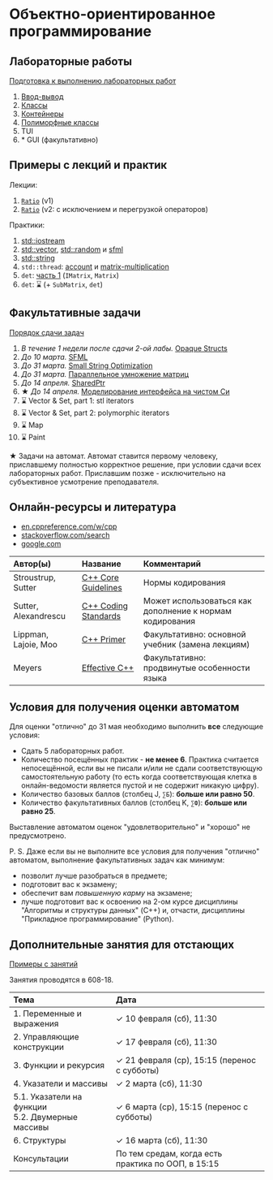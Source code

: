 # Объектно-ориентированное программирование

## Лабораторные работы

[Подготовка к выполнению лабораторных работ](base/labs/lab0-preparation.md)
1. [Ввод-вывод](base/labs/lab1-io.md)
2. [Классы](base/labs/lab2-classes.md)
3. [Контейнеры](base/labs/lab3-containers.md)
4. [Полиморфные классы](base/labs/lab4-polymorphism.md)
5. TUI
6. \* GUI (факультативно)



## Примеры с лекций и практик

Лекции:
1. [`Ratio`](base/example1-ratio) (v1)
2. [`Ratio`](base/example2-ratio) (v2: с исключением и перегрузкой операторов)

Практики:
1. [std::iostream](base/practice1-std-iostream)
2. [std::vector](base/practice2a-std-vector),
   [std::random](base/practice2b-std-random)
   и
   [sfml](base/practice2c-sfml)
3. [std::string](base/practice3-std-string)
4. `std::thread`:
   [account](base/practice4a-std-thread-account)
   и
   [matrix-multiplication](base/practice4b-std-thread-matrix-multiplication)
5. `det`: [часть 1](base/practice5-matrix-det-part1) (`IMatrix`, `Matrix`)
6. `det`: ⌛ (+ `SubMatrix`, `det`)



## Факультативные задачи

[Порядок сдачи задач](electives-advanced/procedure.md)
1. *В течение 1 недели после сдачи 2-ой лабы.* [Opaque Structs](electives-advanced/task1-opaque-structs.md)
2. *До 10 марта.* [SFML](electives-advanced/task2-sfml.md)
3. *До 31 марта.* [Small String Optimization](electives-advanced/task3-sso.md)
4. *До 31 марта.* [Параллельное умножение матриц](electives-advanced/task4-parallel-multiplication.md)
5. *До 14 апреля.* [SharedPtr](electives-advanced/task5-shared-ptr.md)
6. ★ *До 14 апреля.* [Моделирование интерфейса на чистом Си](electives-advanced/task6-c-vmt.md)
7. ⌛ Vector & Set, part 1: stl iterators
8. ⌛ Vector & Set, part 2: polymorphic iterators
9. ⌛ Map
10. ⌛ Paint

★
Задачи на автомат.
Автомат ставится первому человеку, приславшему полностью корректное решение, при условии сдачи всех лабораторных работ.
Приславшим позже - исключительно на субъективное усмотрение преподавателя.



## Онлайн-ресурсы и литература

- [en.cppreference.com/w/cpp](https://en.cppreference.com/w/cpp)
- [stackoverflow.com/search](https://stackoverflow.com/search)
- [google.com](https://www.google.com/)

| Автор(ы)             | Название                                                                                 | Комментарий                                              |
| :------------------- | :--------------------------------------------------------------------------------------- | :------------------------------------------------------- |
| Stroustrup, Sutter   | [C++ Core Guidelines](https://isocpp.github.io/CppCoreGuidelines/CppCoreGuidelines.html) | Нормы кодирования                                        |
| Sutter, Alexandrescu | [C++ Coding Standards](https://www.labirint.ru/books/512945/)                            | Может использоваться как дополнение к нормам кодирования |
| Lippman, Lajoie, Moo | [C++ Primer](https://www.labirint.ru/books/512910/)                                      | Факультативно: основной учебник (замена лекциям)         |
| Meyers               | [Effective C++](https://www.labirint.ru/authors/47004/)                                  | Факультативно: продвинутые особенности языка             |



## Условия для получения оценки автоматом

Для оценки "отлично" до 31 мая необходимо выполнить **все** следующие условия:
- Сдать 5 лабораторных работ.
- Количество посещённых практик - **не менее 6**.
  Практика считается непосещённой, если вы не писали и/или не сдали соответствующую самостоятельную работу
  (то есть когда соответствующая клетка в онлайн-ведомости является пустой и не содержит никакую цифру).
- Количество базовых баллов (столбец J, `∑Б`): **больше или равно 50**.
- Количество факультативных баллов (столбец K, `∑Ф`): **больше или равно 25**.

Выставление автоматом оценок "удовлетворительно" и "хорошо" не предусмотрено.

P. S. Даже если вы не выполните все условия для получения "отлично" автоматом,
выполнение факультативных задач как минимум:
- позволит лучше разобраться в предмете;
- подготовит вас к экзамену;
- обеспечит вам *повышенную карму* на экзамене;
- лучше подготовит вас к освоению на 2-ом курсе дисциплины "Алгоритмы и структуры данных" (C++) и,
  отчасти, дисциплины "Прикладное программирование" (Python).



## Дополнительные занятия для отстающих

[Примеры с занятий](electives-beginner)

Занятия проводятся в 608-18.

| Тема                                                 | Дата |
| :--------------------------------------------------- | :--- |
| 1. Переменные и выражения                            | ✓ 10 февраля (сб), 11:30 |
| 2. Управляющие конструкции                           | ✓ 17 февраля (сб), 11:30 |
| 3. Функции и рекурсия                                | ✓ 21 февраля (ср), 15:15 (перенос с субботы) |
| 4. Указатели и массивы                               | ✓ 2 марта (сб), 11:30 |
| 5.1. Указатели на функции<br/>5.2. Двумерные массивы | ✓ 6 марта (ср), 15:15 (перенос с субботы) |
| 6. Структуры                                         | ✓ 16 марта (сб), 11:30 |
| Консультации                                         | По тем средам, когда есть практика по ООП, в 15:15 |
